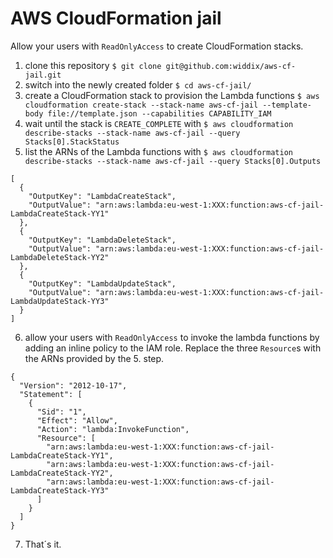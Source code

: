 # AWS CloudFormation jail

Allow your users with `ReadOnlyAccess` to create CloudFormation stacks.

1. clone this repository `$ git clone git@github.com:widdix/aws-cf-jail.git`
2. switch into the newly created folder `$ cd aws-cf-jail/`
3. create a CloudFormation stack to provision the Lambda functions `$ aws cloudformation create-stack --stack-name aws-cf-jail --template-body file://template.json --capabilities CAPABILITY_IAM`
4. wait until the stack is `CREATE_COMPLETE` with `$ aws cloudformation describe-stacks --stack-name aws-cf-jail --query Stacks[0].StackStatus`
5. list the ARNs of the Lambda functions with `$ aws cloudformation describe-stacks --stack-name aws-cf-jail --query Stacks[0].Outputs`

```
[
  {
    "OutputKey": "LambdaCreateStack", 
    "OutputValue": "arn:aws:lambda:eu-west-1:XXX:function:aws-cf-jail-LambdaCreateStack-YY1"
  }, 
  {
    "OutputKey": "LambdaDeleteStack", 
    "OutputValue": "arn:aws:lambda:eu-west-1:XXX:function:aws-cf-jail-LambdaDeleteStack-YY2"
  }, 
  {
    "OutputKey": "LambdaUpdateStack", 
    "OutputValue": "arn:aws:lambda:eu-west-1:XXX:function:aws-cf-jail-LambdaUpdateStack-YY3"
  }
]
```

6. allow your users with `ReadOnlyAccess` to invoke the lambda functions by adding an inline policy to the IAM role. Replace the three `Resource`s with the ARNs provided by the 5. step.

```
{
  "Version": "2012-10-17",
  "Statement": [
    {
      "Sid": "1",
      "Effect": "Allow",
      "Action": "lambda:InvokeFunction",
      "Resource": [
        "arn:aws:lambda:eu-west-1:XXX:function:aws-cf-jail-LambdaCreateStack-YY1",
        "arn:aws:lambda:eu-west-1:XXX:function:aws-cf-jail-LambdaCreateStack-YY2",
        "arn:aws:lambda:eu-west-1:XXX:function:aws-cf-jail-LambdaCreateStack-YY3"
      ]
    }
  ]
}
```

7. That´s it.

